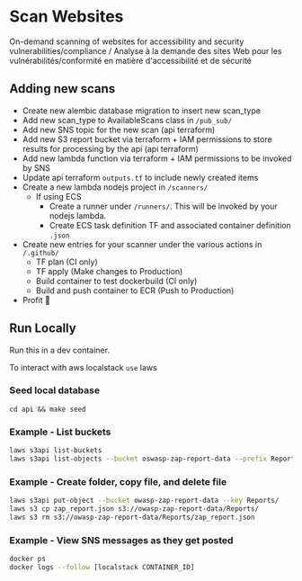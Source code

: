 # Scan Websites

On-demand scanning of websites for accessibility and security vulnerabilities/compliance / Analyse à la demande des sites Web pour les vulnérabilités/conformité en matière d'accessibilité et de sécurité

## Adding new scans

- Create new alembic database migration to insert new scan_type
- Add new scan_type to AvailableScans class in `/pub_sub/`
- Add new SNS topic for the new scan (api terraform)
- Add new S3 report bucket via terraform + IAM permissions to store results for processing by the api (api terraform)
- Add new lambda function via terraform + IAM permissions to be invoked by SNS
- Update api terraform `outputs.tf` to include newly created items
- Create a new lambda nodejs project in `/scanners/`
   - If using ECS
     - Create a runner under `/runners/`. This will be invoked by your nodejs lambda.
     - Create ECS task definition TF and associated container definition `.json`
- Create new entries for your scanner under the various actions in `/.github/`
   - TF plan (CI only)
   - TF apply (Make changes to Production)
   - Build container to test dockerbuild (CI only)
   - Build and push container to ECR (Push to Production)
- Profit :tada:

## Run Locally

Run this in a dev container. 

To interact with aws localstack `use` laws

### Seed local database

`cd api && make seed`

### Example - List buckets

```bash
laws s3api list-buckets
laws s3api list-objects --bucket oswasp-zap-report-data --prefix Reports
``` 

### Example - Create folder, copy file, and delete file

```bash
laws s3api put-object --bucket owasp-zap-report-data --key Reports/
laws s3 cp zap_report.json s3://owasp-zap-report-data/Reports/
laws s3 rm s3://owasp-zap-report-data/Reports/zap_report.json
```

### Example - View SNS messages as they get posted
```bash
docker ps
docker logs --follow [localstack CONTAINER_ID]
```